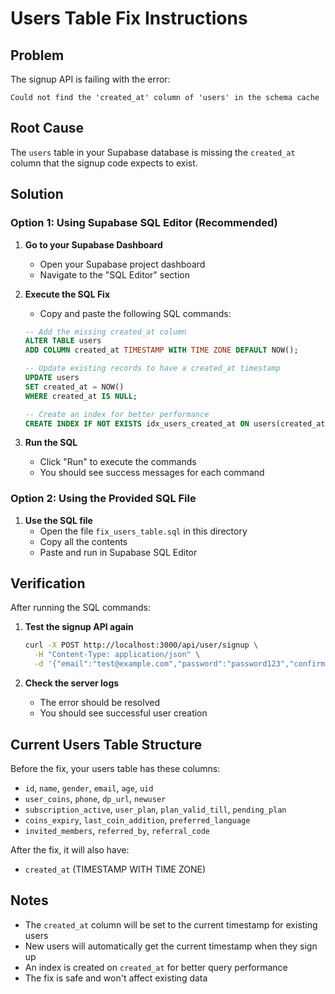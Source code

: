 # Users Table Fix Instructions

## Problem
The signup API is failing with the error:
```
Could not find the 'created_at' column of 'users' in the schema cache
```

## Root Cause
The `users` table in your Supabase database is missing the `created_at` column that the signup code expects to exist.

## Solution

### Option 1: Using Supabase SQL Editor (Recommended)

1. **Go to your Supabase Dashboard**
   - Open your Supabase project dashboard
   - Navigate to the "SQL Editor" section

2. **Execute the SQL Fix**
   - Copy and paste the following SQL commands:
   ```sql
   -- Add the missing created_at column
   ALTER TABLE users 
   ADD COLUMN created_at TIMESTAMP WITH TIME ZONE DEFAULT NOW();
   
   -- Update existing records to have a created_at timestamp
   UPDATE users 
   SET created_at = NOW() 
   WHERE created_at IS NULL;
   
   -- Create an index for better performance
   CREATE INDEX IF NOT EXISTS idx_users_created_at ON users(created_at);
   ```

3. **Run the SQL**
   - Click "Run" to execute the commands
   - You should see success messages for each command

### Option 2: Using the Provided SQL File

1. **Use the SQL file**
   - Open the file `fix_users_table.sql` in this directory
   - Copy all the contents
   - Paste and run in Supabase SQL Editor

## Verification

After running the SQL commands:

1. **Test the signup API again**
   ```bash
   curl -X POST http://localhost:3000/api/user/signup \
     -H "Content-Type: application/json" \
     -d '{"email":"test@example.com","password":"password123","confirmPassword":"password123"}'
   ```

2. **Check the server logs**
   - The error should be resolved
   - You should see successful user creation

## Current Users Table Structure

Before the fix, your users table has these columns:
- `id`, `name`, `gender`, `email`, `age`, `uid`
- `user_coins`, `phone`, `dp_url`, `newuser`
- `subscription_active`, `user_plan`, `plan_valid_till`, `pending_plan`
- `coins_expiry`, `last_coin_addition`, `preferred_language`
- `invited_members`, `referred_by`, `referral_code`

After the fix, it will also have:
- `created_at` (TIMESTAMP WITH TIME ZONE)

## Notes

- The `created_at` column will be set to the current timestamp for existing users
- New users will automatically get the current timestamp when they sign up
- An index is created on `created_at` for better query performance
- The fix is safe and won't affect existing data